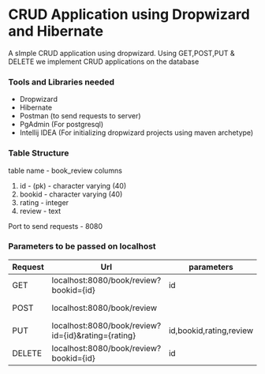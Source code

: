# CRUD Application using Dropwizard and Hibernate
A sImple CRUD application using dropwizard. Using GET,POST,PUT & DELETE we implement CRUD applications on the database 

### Tools and Libraries needed

- Dropwizard
- Hibernate
- Postman (to send requests to server)
- PgAdmin (For postgresql)
- Intellij IDEA (For initializing dropwizard projects using maven archetype)

### Table Structure
table name - book_review
columns 
1. id - (pk) - character varying (40)
2. bookid - character varying (40)
3. rating - integer
4. review - text

Port to send requests - 8080


### Parameters to be passed on localhost
|Request | Url | parameters | body |
|--------|--------|---------| ------ |
|GET | localhost:8080/book/review?bookid={id} | id | |
| POST | localhost:8080/book/review | | { "bookid": "612" , "rating":5,"review":"Awesome"} |
| PUT | localhost:8080/book/review?id={id}&rating={rating} | id,bookid,rating,review |   |
|DELETE | localhost:8080/book/review?bookid={id} |id | |
